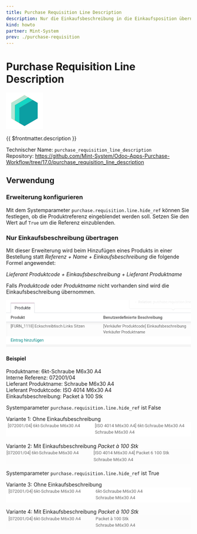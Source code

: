 ```yaml
---
title: Purchase Requisition Line Description
description: Nur die Einkaufsbeschreibung in die Einkaufsposition übernehmen.
kind: howto
partner: Mint-System
prev: ./purchase-requisition
---
```


# Purchase Requisition Line Description

![icon_oms_box](attachments/icons_odoo_mint_system.png)

{{ $frontmatter.description }}

Technischer Name: `purchase_requisition_line_description`\
Repository: <https://github.com/Mint-System/Odoo-Apps-Purchase-Workflow/tree/17.0/purchase_requisition_line_description>

## Verwendung

### Erweiterung konfigurieren

Mit dem Systemparameter `purchase.requisition.line.hide_ref` können Sie festlegen, ob die Produktreferenz eingeblendet werden soll. Setzen Sie den Wert auf `True` um die Referenz einzublenden.

### Nur Einkaufsbeschreibung übertragen

Mit dieser Erweiterung wird beim Hinzufügen eines Produkts in einer Bestellung statt _Referenz + Name + Einkaufsbeschreibung_ die folgende Formel angewendet:

_Lieferant Produktcode + Einkaufsbeschreibung + Lieferant Produktname_

Falls _Produktcode_ oder _Produktname_ nicht vorhanden sind wird die Einkaufsbeschreibung übernommen.

![](attachments/Purchase%20Requisition%20Line%20Description.png)

#### Beispiel

Produktname: 6kt-Schraube M6x30 A4\
Interne Referenz: 072001/04\
Lieferant Produktname: Schraube M6x30 A4\
Lieferant Produktcode: ISO 4014 M6x30 A4\
Einkaufsbeschreibung: Packet à 100 Stk

Systemparameter `purchase.requisition.line.hide_ref` ist False

Variante 1: Ohne Einkaufsbeschreibung
![](attachments/Purchase%20Requisition%20Line%20Description%20Variante%201.png)

Variante 2: Mit Einkaufsbeschreibung _Packet à 100 Stk_
![](attachments/Purchase%20Requisition%20Line%20Description%20Variante%202.png)

Systemparameter `purchase.requisition.line.hide_ref` ist True

Variante 3: Ohne Einkaufsbeschreibung
![](attachments/Purchase%20Requisition%20Line%20Description%20Variante%203.png)

Variante 4: Mit Einkaufsbeschreibung _Packet à 100 Stk_
![](attachments/Purchase%20Requisition%20Line%20Description%20Variante%204.png)
